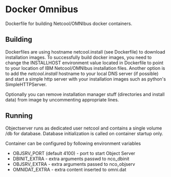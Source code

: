 # Docker Omnibus

Dockerfile for building Netcool/OMNIbus docker containers.

## Building 

Dockerfiles are using hostname netcool.install (see Dockerfile) to download installation images. To successfully build docker images, you need to change the INSTALLHOST environment value located in Dockerfile to point to your location of IBM Netcool/OMNIbus installation files. Another option is to add the _netcool.install_ hostname to your local DNS server (if possible) and start a simple http server with your installation images such as python's SimpleHTTPServer.

Optionally you can remove installation manager stuff (directories and install data) from image by uncommenting appropriate lines.

## Running

Objectserver runs as dedicated user netcool and contains a single volume /db for database. Database initialization is called on container startup only.

Container can be configured by following environment variables
  * OBJSRV\_PORT (default 4100) - port to start Object Server
  * DBINIT\_EXTRA - extra arguments passwd to nco\_dbinit
  * OBJSRV\_EXTRA - extra arguments passed to nco\_objserv
  * OMNIDAT\_EXTRA - extra content inserted to omni.dat
